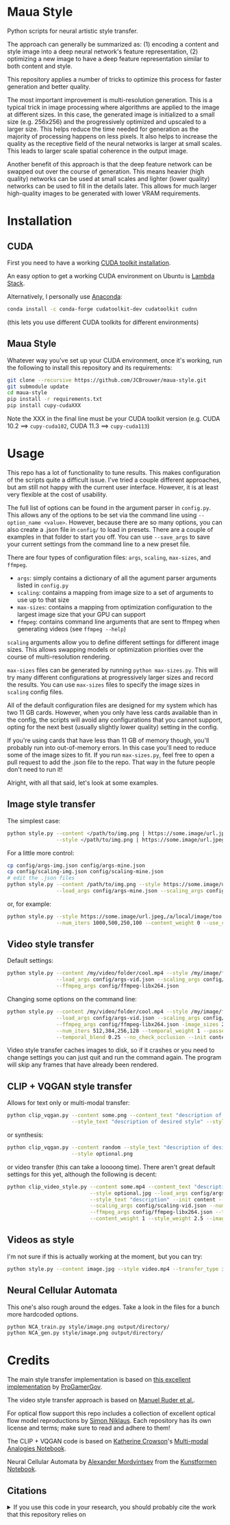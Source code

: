 # Maua Style

Python scripts for neural artistic style transfer.

The approach can generally be summarized as: (1) encoding a content and style image into a deep neural network's feature representation, (2) optimizing a new image to have a deep feature representation similar to both content and style.

This repository applies a number of tricks to optimize this process for faster generation and better quality.

The most important improvement is multi-resolution generation. This is a typical trick in image processing where algorithms are applied to the image at different sizes. In this case, the generated image is initialized to a small size (e.g. 256x256) and the progressively optimized and upscaled to a larger size. This helps reduce the time needed for generation as the majority of processing happens on less pixels. It also helps to increase the quality as the receptive field of the neural networks is larger at small scales. This leads to larger scale spatial coherence in the output image.

Another benefit of this approach is that the deep feature network can be swapped out over the course of generation. This means heavier (high quality) networks can be used at small scales and lighter (lower quality) networks can be used to fill in the details later. This allows for much larger high-quality images to be generated with lower VRAM requirements.

# Installation

## CUDA

First you need to have a working [CUDA toolkit installation](https://developer.nvidia.com/cuda-downloads).

An easy option to get a working CUDA environment on Ubuntu is [Lambda Stack](https://lambdalabs.com/lambda-stack-deep-learning-software).

Alternatively, I personally use [Anaconda](https://docs.anaconda.com/anaconda/install/index.html):
```bash
conda install -c conda-forge cudatoolkit-dev cudatoolkit cudnn
```
(this lets you use different CUDA toolkits for different environments)

## Maua Style

Whatever way you've set up your CUDA environment, once it's working, run the following to install this repository and its requirements:
```bash
git clone --recursive https://github.com/JCBrouwer/maua-style.git
git submodule update
cd maua-style
pip install -r requirements.txt
pip install cupy-cudaXXX
```
Note the XXX in the final line must be your CUDA toolkit version (e.g. CUDA 10.2 ==> `cupy-cuda102`, CUDA 11.3 ==> `cupy-cuda113`)

# Usage

This repo has a lot of functionality to tune results. This makes configuration of the scripts quite a difficult issue. I've tried a couple different approaches, but am still not happy with the current user interface. However, it is at least very flexible at the cost of usability.

The full list of options can be found in the argument parser in `config.py`. This allows any of the options to be set via the command line using `--option_name <value>`. However, because there are so many options, you can also create a .json file in `config/` to load in presets. There are a couple of examples in that folder to start you off. You can use `--save_args` to save your current settings from the command line to a new preset file.

There are four types of configuration files: `args`, `scaling`, `max-sizes`, and `ffmpeg`.
- `args`: simply contains a dictionary of all the agument parser arguments listed in `config.py`
- `scaling`: contains a mapping from image size to a set of arguments to use up to that size
- `max-sizes`: contains a mapping from optimization configuration to the largest image size that your GPU can support
- `ffmpeg`: contains command line arguments that are sent to ffmpeg when generating videos (see `ffmpeg --help`)

`scaling` arguments allow you to define different settings for different image sizes. This allows swapping models or optimization priorities over the course of multi-resolution rendering.

`max-sizes` files can be generated by running `python max-sizes.py`. This will try many different configurations at progressively larger sizes and record the results. You can use `max-sizes` files to specify the image sizes in `scaling` config files.

All of the default configuration files are designed for my system which has two 11 GB cards. However, when you only have less cards available than in the config, the scripts will avoid any configurations that you cannot support, opting for the next best (usually slightly lower quality) setting in the config.

If you're using cards that have less than 11 GB of memory though, you'll probably run into out-of-memory errors. In this case you'll need to reduce some of the image sizes to fit. If you run `max-sizes.py`, feel free to open a pull request to add the .json file to the repo. That way in the future people don't need to run it!

Alright, with all that said, let's look at some examples.

## Image style transfer

The simplest case:

```bash
python style.py --content </path/to/img.png | https://some.image/url.jpeg> \
                --style </path/to/img.png | https://some.image/url.jpeg>
```

For a little more control:

```bash
cp config/args-img.json config/args-mine.json
cp config/scaling-img.json config/scaling-mine.json
# edit the .json files
python style.py --content /path/to/img.png --style https://some.image/url.jpeg \
                --load_args config/args-mine.json --scaling_args config/scaling-mine.json
```

or, for example:

```bash
python style.py --style https://some.image/url.jpeg,/a/local/image/too.png --image_sizes 256,512,1024,2048 \
                --num_iters 1000,500,250,100 --content_weight 0 --use_covariance --init random
```

## Video style transfer

Default settings:

```bash
python style.py --content /my/video/folder/cool.mp4 --style /my/image/folder/epic.jpg \
                --load_args config/args-vid.json --scaling_args config/scaling-vid.json \
                --ffmpeg_args config/ffmpeg-libx264.json
```

Changing some options on the command line:

```bash
python style.py --content /my/video/folder/cool.mp4 --style /my/image/folder/epic.jpg \
                --load_args config/args-vid.json --scaling_args config/scaling-vid.json \
                --ffmpeg_args config/ffmpeg-libx264.json -image_sizes 256,512,724,1024 \
                --num_iters 512,384,256,128 --temporal_weight 1 --passes_per_scale 16 \
                --temporal_blend 0.25 --no_check_occlusion --init content
```

Video style transfer caches images to disk, so if it crashes or you need to change settings you can just quit and run the command again. The program will skip any frames that have already been rendered.

## CLIP + VQGAN style transfer

Allows for text only or multi-modal transfer:

```bash
python clip_vqgan.py --content some.png --content_text "description of content image" \
                     --style_text "description of desired style" --style optional.png
```

or synthesis:

```bash
python clip_vqgan.py --content random --style_text "description of desired style" \
                     --style optional.png
```

or video transfer (this can take a loooong time). There aren't great default settings for this yet, although the following is decent:

```bash
python clip_video_style.py --content some.mp4 --content_text "description" \
                           --style optional.jpg --load_args config/args-vid.json \
                           --style_text "description" --init content --num_iters 800 \
                           --scaling_args config/scaling-vid.json --num_passes 4  \
                           --ffmpeg_args config/ffmpeg-libx264.json --text_weight 5 \
                           --content_weight 1 --style_weight 2.5 --image_sizes 400
```

## Videos as style

I'm not sure if this is actually working at the moment, but you can try:

```bash
python style.py --content image.jpg --style video.mp4 --transfer_type img_vid
```

## Neural Cellular Automata

This one's also rough around the edges. Take a look in the files for a bunch more hardcoded options.

```bash
python NCA_train.py style/image.png output/directory/
python NCA_gen.py style/image.png output/directory/
```

# Credits

The main style transfer implementation is based on [this excellent implementation](https://github.com/ProGamerGov/neural-style-pt) by [ProGamerGov](https://github.com/ProGamerGov).

The video style transfer approach is based on [Manuel Ruder et al.](https://github.com/manuelruder/artistic-videos).

For optical flow support this repo includes a collection of excellent optical flow model reproductions by [Simon Niklaus](https://github.com/sniklaus/).
Each repository has its own license and terms; make sure to read and adhere to them!

The CLIP + VQGAN code is based on [Katherine Crowson](https://github.com/crowsonkb)'s [Multi-modal Analogies Notebook](https://colab.research.google.com/drive/19M9RFEgCmCVAF-h2KuNmPwgftPi_ZEp3).

Neural Cellular Automata by [Alexander Mordvintsev](https://github.com/znah) from the [Kunstformen Notebook](https://colab.research.google.com/drive/1oUWwmN9zwq2n_wJ7R3rPjWEkXAWvTbIH).

## Citations

<details>
<summary>If you use this code in your research, you should probably cite the work that this repository relies on</summary>

```BibTeX
@misc{maua-style,
    author = {Hans Brouwer},
    title = {maua-style},
    year = {2021},
    publisher = {GitHub},
    journal = {GitHub repository},
    howpublished = {\url{https://github.com/JCBrouwer/maua-style}},
}
@misc{ProGamerGov2018,
    author = {ProGamerGov},
    title = {neural-style-pt},
    year = {2018},
    publisher = {GitHub},
    journal = {GitHub repository},
    howpublished = {\url{https://github.com/ProGamerGov/neural-style-pt}},
}
@misc{Johnson2015,
    author = {Johnson, Justin},
    title = {neural-style},
    year = {2015},
    publisher = {GitHub},
    journal = {GitHub repository},
    howpublished = {\url{https://github.com/jcjohnson/neural-style}},
}
@inproceedings{RuderDB2016,
    author = {Manuel Ruder and Alexey Dosovitskiy and Thomas Brox},
    title = {Artistic Style Transfer for Videos},
    booktitle = {German Conference on Pattern Recognition},
    pages     = {26--36},
    year      = {2016},
}
@misc{DynamicTextures,
    Author = {Christina M. Funke and Leon A. Gatys and Alexander S. Ecker and Matthias Bethge},
    Title = {Synthesising Dynamic Textures using Convolutional Neural Networks},
    Year = {2017},
    Eprint = {arXiv:1702.07006},
}
@misc{2103.00020,
    Author = {Alec Radford and Jong Wook Kim and Chris Hallacy and Aditya Ramesh and Gabriel Goh and Sandhini Agarwal and Girish Sastry and Amanda Askell and Pamela Mishkin and Jack Clark and Gretchen Krueger and Ilya Sutskever},
    Title = {Learning Transferable Visual Models From Natural Language Supervision},
    Year = {2021},
    Eprint = {arXiv:2103.00020},
}
@misc{esser2020taming,
    title={Taming Transformers for High-Resolution Image Synthesis}, 
    author={Patrick Esser and Robin Rombach and Björn Ommer},
    year={2020},
    eprint={2012.09841},
    archivePrefix={arXiv},
    primaryClass={cs.CV}
}
@article{mordvintsev2020growing,
  author = {Mordvintsev, Alexander and Randazzo, Ettore and Niklasson, Eyvind and Levin, Michael},
  title = {Growing Neural Cellular Automata},
  journal = {Distill},
  year = {2020},
  note = {https://distill.pub/2020/growing-ca},
  doi = {10.23915/distill.00023}
}
@inproceedings{Hui_CVPR_2018,
    author = {Tak-Wai Hui and Xiaoou Tang and Chen Change Loy},
    title = {{LiteFlowNet}: A Lightweight Convolutional Neural Network for Optical Flow Estimation},
    booktitle = {IEEE Conference on Computer Vision and Pattern Recognition},
    year = {2018}
}
@misc{pytorch-liteflownet,
    author = {Simon Niklaus},
    title = {A Reimplementation of {LiteFlowNet} Using {PyTorch}},
    year = {2019},
    howpublished = {\url{https://github.com/sniklaus/pytorch-liteflownet}}
}
@inproceedings{Sun_CVPR_2018,
    author = {Deqing Sun and Xiaodong Yang and Ming-Yu Liu and Jan Kautz},
    title = {{PWC-Net}: {CNNs} for Optical Flow Using Pyramid, Warping, and Cost Volume},
    booktitle = {IEEE Conference on Computer Vision and Pattern Recognition},
    year = {2018}
}
@misc{pytorch-pwc,
    author = {Simon Niklaus},
    title = {A Reimplementation of {PWC-Net} Using {PyTorch}},
    year = {2018},
    howpublished = {\url{https://github.com/sniklaus/pytorch-pwc}}
}
@inproceedings{Ranjan_CVPR_2017,
    author = {Ranjan, Anurag and Black, Michael J.},
    title = {Optical Flow Estimation Using a Spatial Pyramid Network},
    booktitle = {IEEE Conference on Computer Vision and Pattern Recognition},
    year = {2017}
}
@misc{pytorch-spynet,
    author = {Simon Niklaus},
    title = {A Reimplementation of {SPyNet} Using {PyTorch}},
    year = {2018},
    howpublished = {\url{https://github.com/sniklaus/pytorch-spynet}}
}
@inproceedings{Meister_AAAI_2018,
    author = {Simon Meister and Junhwa Hur and Stefan Roth},
    title = {{UnFlow}: Unsupervised Learning of Optical Flow with a Bidirectional Census Loss},
    booktitle = {AAAI},
    year = {2018}
}
@misc{pytorch-unflow,
    author = {Simon Niklaus},
    title = {A Reimplementation of {UnFlow} Using {PyTorch}},
    year = {2018},
    howpublished = {\url{https://github.com/sniklaus/pytorch-unflow}}
}
```

</details>
